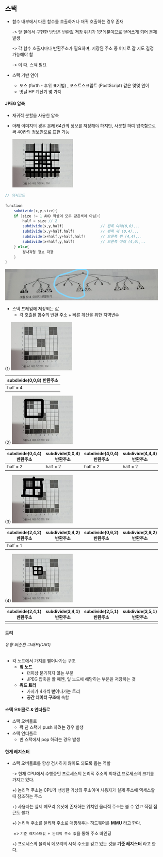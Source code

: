 ## 스택   

- 함수 내부에서 다른 함수를 호출하거나 재귀 호출하는 경우 존재    

  -> 앞 절에서 구현한 방법은 반환값 저장 위치가 1군데뿐이므로 덮어쓰게 되어 문제 발생    

  -> 각 함수 호출시마다 반환주소가 필요하며, 저장된 주소 중 어디로 갈 지도 결정 가능해야 함   

  -> 이 때, 스택 필요       

- 스택 기반 언어   

  - 포스 (forth - 후위 표기법) , 포스트스크립트 (PostScript) 같은 몇몇 언어   
  - 옛날 HP 계산기 몇 가지     





#### JPEG 압축    

-  재귀적 분할을 사용한 압축     

- 아래 이미지의 경우 본래 64칸의 정보를 저장해야 하지만, 사분할 하여 압축함으로써 40칸의 정보만으로 표현 가능    

  ![res](스택.assets/jpeg_subdivide_result.jpg)

```java
// 의사코드

function
    subdivide(x,y,size){
    if (size != 1 AND 픽셀이 모두 같은색이 아님){
        half = size // 2
        subdivide(x,y,half)					// 왼쪽 아래(0,0),..
        subdivide(x,y+half,half)			// 왼쪽 위 (0,4),..
        subdivide(x+half,y+half,half)		// 오른쪽 위 (4,4),..
        subdivide(x+half,y,half)			// 오른쪽 아래 (4,0),..
    } else{
        정사각형 정보 저장
    }
}
```



![tree](스택.assets/jpeg_tree.jpg)

- 스택 프레임에 저장되는 값      
  - 각 호출된 함수의 반환 주소 + 빠른 계산을 위한 지역변수    



(1) ![jp](스택.assets/jpeg_subdivide.jpg)

| subdivide(0,0,8) 반환주소 |
| ------------------------- |
| half = 4                  |



(2) ![..](스택.assets/Inkedjpeg_subdivide_1.jpg)

| subdivide(0,4,4) 반환주소 | subdivide(0,0,4) 반환주소 | subdivide(4,0,4)  반환주소 | subdivide(4,4,4)  반환주소 |
| ------------------------- | ------------------------- | -------------------------- | -------------------------- |
| half = 2                  | half = 2                  | half = 2                   | half = 2                   |



(3) ![d](스택.assets/Inkedjpeg_subdivide_2.jpg) 

| subdivide(2,4,2) 반환주소 | subdivide(0,4,2) 반환주소 | subdivide(0,6,2) 반환주소 | subdivide(2,6,2)  반환주소 |
| ------------------------- | ------------------------- | ------------------------- | -------------------------- |
| half = 1                  |                           |                           |                            |



(4) ![d](스택.assets/Inkedjpeg_subdivide_3.jpg)

| subdivide(2,4,1) 반환주소 | subdivide(3,4,1)반환주소 | subdivide(2,5,1) 반환주소 | subdivide(3,5,1)   반환주소 |
| ------------------------- | ------------------------ | ------------------------- | --------------------------- |
|                           |                          |                           |                             |



#### 트리    

###### 유향 비순환 그래프(DAG)   

- 각 노드에서 가지를 뻗어나가는 구조     
  - **잎 노드**    
    - 더이상 분기하지 않는 부분      
    -  JPEG 압축을 할 때엔, 잎 노드에 해당하는 부분을 저장하는 것          
  - **쿼드 트리**     
    - 가지가 4개씩 뻗어나가는 트리       
    - **공간 데이터 구조**에 속함           



#### 스택 오버플로 & 언더플로   

- 스택 오버플로    
  - 꽉 찬 스택에 push 하려는 경우 발생    
- 스택 언더플로   
  - 빈 스택에서 pop 하려는 경우 발생    



#### 한계 레지스터     

- 스택 오버플로를 항상 검사하지 않아도 되도록 돕는 역할      

  -> 현재 CPU에서 수행중인 프로세스의 논리적 주소의 최대값,프로세스의 크기를 가지고 있다.      

  +) 논리적 주소는 CPU가 생성한 가상의 주소이며 사용자가 실제 주소에 액세스할 때 참조하는 주소   

  +) 사용자는 실제 메모리 유닛에 존재하는 위치인 물리적 주소는 볼 수 없고 직접 접근도 불가      

  +) 논리적 주소를 물리적 주소로 매핑해주는 하드웨어를 **MMU** 라고 한다.          

  ​	 => `기준 레지스터값 + 논리적 주소 값`을 통해 주소 바인딩     

  +) 프로세스의 물리적 메모리의 시작 주소를 갖고 있는 것을 **기준 레지스터** 라고 한다.       

  
